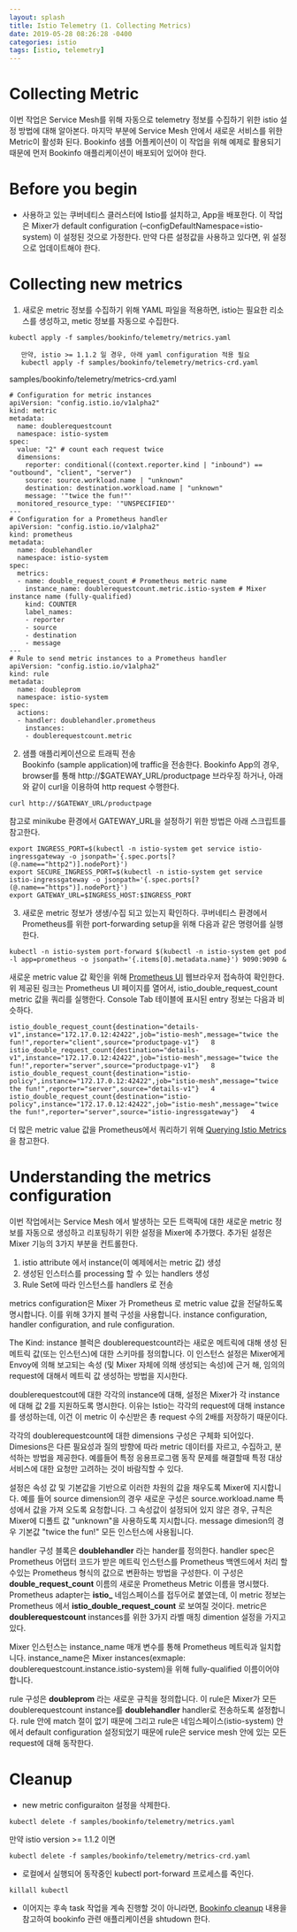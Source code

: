 ```yaml
---
layout: splash
title: Istio Telemetry (1. Collecting Metrics)
date: 2019-05-28 08:26:28 -0400
categories: istio 
tags: [istio, telemetry] 
---
```


# Collecting Metric  
이번 작업은 Service Mesh를 위해 자동으로 telemetry 정보를 수집하기 위한 istio 설정 방법에 대해 알아본다.
마지막 부분에 Service Mesh 안에서 새로운 서비스를 위한 Metric이 활성화 된다.
Bookinfo 샘플 어플케이션이 이 작업을 위해 예제로 활용되기 때문에 먼저 Bookinfo 애플리케이션이 배포되어 있어야 한다.

# Before you begin
- 사용하고 있는 쿠버네티스 클러스터에 Istio를 설치하고, App을 배포한다. 이 작업은 Mixer가 default configuration (–configDefaultNamespace=istio-system) 이 설정된 것으로 가정한다.
만약 다른 설정값을 사용하고 있다면, 위 설정으로 업데이트해야 한다.

# Collecting new metrics
1. 새로운 metric 정보를 수집하기 위해 YAML 파일을 적용하면, istio는 필요한 리소스를 생성하고, metic 정보를 자동으로 수집한다.
```
kubectl apply -f samples/bookinfo/telemetry/metrics.yaml
```
```
   만약, istio >= 1.1.2 일 경우, 아래 yaml configuration 적용 필요
   kubectl apply -f samples/bookinfo/telemetry/metrics-crd.yaml
```

samples/bookinfo/telemetry/metrics-crd.yaml
```
# Configuration for metric instances
apiVersion: "config.istio.io/v1alpha2"
kind: metric
metadata:
  name: doublerequestcount
  namespace: istio-system
spec:
  value: "2" # count each request twice
  dimensions:
    reporter: conditional((context.reporter.kind | "inbound") == "outbound", "client", "server")
    source: source.workload.name | "unknown"
    destination: destination.workload.name | "unknown"
    message: '"twice the fun!"'
  monitored_resource_type: '"UNSPECIFIED"'
---
# Configuration for a Prometheus handler
apiVersion: "config.istio.io/v1alpha2"
kind: prometheus
metadata:
  name: doublehandler
  namespace: istio-system
spec:
  metrics:
  - name: double_request_count # Prometheus metric name
    instance_name: doublerequestcount.metric.istio-system # Mixer instance name (fully-qualified)
    kind: COUNTER
    label_names:
    - reporter
    - source
    - destination
    - message
---
# Rule to send metric instances to a Prometheus handler
apiVersion: "config.istio.io/v1alpha2"
kind: rule
metadata:
  name: doubleprom
  namespace: istio-system
spec:
  actions:
  - handler: doublehandler.prometheus
    instances:
    - doublerequestcount.metric
```
2. 샘플 애플리케이션으로 트래픽 전송  
Bookinfo (sample application)에 traffic을 전송한다. Bookinfo App의 경우, browser를 통해 http://$GATEWAY_URL/productpage 브라우징 하거나, 아래와 같이 curl을 이용하여 http request 수행한다.
```
curl http://$GATEWAY_URL/productpage
```

참고로 minikube 환경에서 GATEWAY_URL을 설정하기 위한 방법은 아래 스크립트를 참고한다.
```
export INGRESS_PORT=$(kubectl -n istio-system get service istio-ingressgateway -o jsonpath='{.spec.ports[?(@.name=="http2")].nodePort}')
export SECURE_INGRESS_PORT=$(kubectl -n istio-system get service istio-ingressgateway -o jsonpath='{.spec.ports[?(@.name=="https")].nodePort}')
export GATEWAY_URL=$INGRESS_HOST:$INGRESS_PORT
```
3. 새로운 metric 정보가 생생/수집 되고 있는지 확인하다. 쿠버네티스 환경에서 Prometheus를 위한 port-forwarding setup을 위해 다음과 같은 명령어를 실행한다.
```
kubectl -n istio-system port-forward $(kubectl -n istio-system get pod -l app=prometheus -o jsonpath='{.items[0].metadata.name}') 9090:9090 &
```


새로운 metric value 값 확인을 위해 <a href="http://localhost:9090/graph">Prometheus UI</a> 웹브라우저 접속하여 확인한다. 위 제공된 링크는 Prometheus UI 페이지를 열어서, istio_double_request_count metric 값을 쿼리를 실행한다. Console Tab 테이블에 표시된 entry 정보는 다음과 비슷하다.
```
istio_double_request_count{destination="details-v1",instance="172.17.0.12:42422",job="istio-mesh",message="twice the fun!",reporter="client",source="productpage-v1"}   8
istio_double_request_count{destination="details-v1",instance="172.17.0.12:42422",job="istio-mesh",message="twice the fun!",reporter="server",source="productpage-v1"}   8
istio_double_request_count{destination="istio-policy",instance="172.17.0.12:42422",job="istio-mesh",message="twice the fun!",reporter="server",source="details-v1"}   4
istio_double_request_count{destination="istio-policy",instance="172.17.0.12:42422",job="istio-mesh",message="twice the fun!",reporter="server",source="istio-ingressgateway"}   4
```
더 많은 metric value 값을 Prometheus에서 쿼리하기 위해 [Querying Istio Metrics]("http://istio.io/docs/tasks/telemetry/metrics/querying-metrics)을 참고한다.

# Understanding the metrics configuration
이번 작업에서는 Service Mesh 에서 발생하는 모든 트랙픽에 대한 새로운 metric 정보를 자동으로 생성하고 리포팅하기 위한 설정을 Mixer에 추가했다.
추가된 설정은 Mixer 기능의 3가지 부분을 컨트롤한다.
1. istio attribute 에서 instance(이 예제에서는 metric 값) 생성
2. 생성된 인스터스를 processing 할 수 있는 handlers 생성
3. Rule Set에 따라 인스턴스를 handlers 로 전송

metrics configuration은 Mixer 가 Prometheus 로 metric value 값을 전달하도록 명시합니다. 이를 위해 3가지 블럭 구성을 사용합니다. instance configuration, handler configuration, and rule configuration.

The Kind: instance 블럭은 doublerequestcount라는 새로운 메트릭에 대해 생성 된 메트릭 값(또는 인스턴스)에 대한 스키마를 정의합니다. 이 인스턴스 설정은 Mixer에게 Envoy에 의해 보고되는 속성 (및 Mixer 자체에 의해 생성되는 속성)에 근거 해, 임의의 request에 대해서 메트릭 값 생성하는 방법을 지시한다.

doublerequestcout에 대한 각각의 instance에 대해, 설정은 Mixer가 각 instance 에 대해 값 2를 지원하도록 명시한다. 이유는 Istio는 각각의 request에 대해 instance를 생성하는데, 이건 이 metric 이 수신받은 총 request 수의 2배를 저장하기 때문이다.

각각의 doublerequestcount에 대한 dimensions 구성은 구체화 되어있다. Dimesions은 다른 필요성과 질의 방향에 따라 metric 데이터를 자르고, 수집하고, 분석하는 방법을 제공한다. 예를들어 특정 응용프로그램 동작 문제를 해결할때 특정 대상 서비스에 대한 요청만 고려하는 것이 바람직할 수 있다.

설정은 속성 값 및 기본값을 기반으로 이러한 차원의 값을 채우도록 Mixer에 지시합니다. 예를 들어 source dimension의 경우 새로운 구성은 source.workload.name 특성에서 값을 가져 오도록 요청합니다. 그 속성값이 설정되어 있지 않은 경우, 규칙은 Mixer에 디폴트 값 "unknown"을 사용하도록 지시합니다. message dimesion의 경우 기본값 "twice the fun!" 모든 인스턴스에 사용됩니다.

handler 구성 블록은 **doublehandler** 라는 hander를 정의한다. handler spec은 Prometheus 어댑터 코드가 받은 메트릭 인스턴스를 Prometheus 백엔드에서 처리 할 수있는 Prometheus 형식의 값으로 변환하는 방법을 구성한다. 이 구성은 **double_request_count** 이름의 새로운 Prometheus Metric 이름을 명시했다. Prometheus adapter는 **istio_** 네임스페이스를 접두어로 붙였는데, 이 metric 정보는 Prometheus 에서 **istio_double_request_count** 로 보여질 것이다. metric은 **doublerequestcount** instances를 위한 3가지 라벨 매칭 dimention 설정을 가지고 있다.

Mixer 인스턴스는 instance_name 매개 변수를 통해 Prometheus 메트릭과 일치합니다. instance_name은 Mixer instances(exmaple: doublerequestcount.instance.istio-system)을 위해 fully-qualified 이름이어야 합니다.

rule 구성은 **doubleprom** 라는 새로운 규칙을 정의합니다. 이 rule은 Mixer가 모든 doublerequestcount instance를 **doublehandler** handler로 전송하도록 설정합니다. rule 안에 match 절이 없기 때문에 그리고 rule은 네임스페이스(istio-system) 안에서 default configuration 설정되었기 때문에 rule은 service mesh 안에 있는 모든 request에 대해 동작한다.

# Cleanup
- new metric configuraiton 설정을 삭제한다.
```
kubectl delete -f samples/bookinfo/telemetry/metrics.yaml
```
만약 istio version >= 1.1.2 이면
```
kubectl delete -f samples/bookinfo/telemetry/metrics-crd.yaml
```
- 로컬에서 실행되어 동작중인 kubectl port-forward 프로세스를 죽인다.
```
killall kubectl
```
- 이어지는 후속 task 작업을 계속 진행할 것이 아니라면, <a href="https://istio.io/docs/examples/bookinfo/#cleanup">Bookinfo cleanup</a> 내용을 참고하여 bookinfo 관련 애플리케이션을 shtudown 한다.
